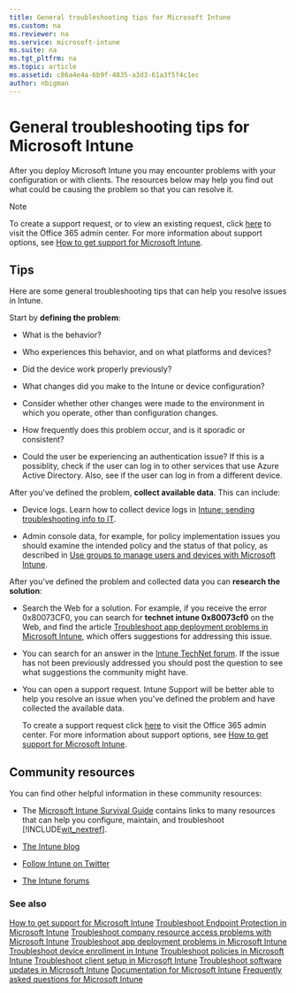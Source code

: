 ```yaml
---
title: General troubleshooting tips for Microsoft Intune
ms.custom: na
ms.reviewer: na
ms.service: microsoft-intune
ms.suite: na
ms.tgt_pltfrm: na
ms.topic: article
ms.assetid: c86a4e4a-6b9f-4835-a3d3-61a3f5f4c1ec
author: nbigman
---
```

# General troubleshooting tips for Microsoft Intune
After you deploy Microsoft Intune you may encounter problems with your configuration or with clients. The resources below may help you find out what could be causing the problem so that you can resolve it.

> [!NOTE]
> To create a support request, or to view an existing request,  click [here](https://portal.office.com/admin/default.aspx) to visit the Office 365 admin center. For more information about support options, see [How to get support for Microsoft Intune](how-to-get-support-for-microsoft-intune.md).

## Tips
Here are some general troubleshooting tips that can help you resolve issues in Intune.

Start by **defining the problem**:

-   What is the behavior?

-   Who experiences this behavior, and on what platforms and devices?

-   Did the device work properly previously?

-   What changes did you make to the Intune or device configuration?

-   Consider whether other changes were made to the environment in which you operate, other than configuration changes.

-   How frequently does this problem occur, and is it sporadic or consistent?

-   Could the user be experiencing an authentication issue? If this is a possiblity, check if the user can log in to other services that use Azure Active Directory. Also, see if the user can log in from a different device.

After you've defined the problem, **collect available data**. This can include:

-   Device logs. Learn how to collect device logs in [Intune: sending troubleshooting info to IT](https://www.microsoft.com/en-us/download/details.aspx?id=46391).

-   Admin console data, for example, for policy implementation issues you should examine the intended policy and the status of that policy, as described in [Use groups to manage users and devices with Microsoft Intune](use-groups-to-manage-users-and-devices-with-microsoft-intune.md).

After you've defined the problem and collected data you can **research the solution**:

-   Search the Web for a solution. For example, if you receive the error 0x80073CF0, you can search for **technet intune 0x80073cf0** on the Web, and find the article [Troubleshoot app deployment problems in Microsoft Intune](troubleshoot-app-deployment-problems-in-microsoft-intune.md), which offers suggestions for addressing this issue.

-   You can search for an answer in the [Intune TechNet forum](https://social.technet.microsoft.com/Forums/en-US/home?forum=microsoftintuneprod).  If the issue has not been previously addressed you should post the question to see what suggestions the community might have.

-   You can open a support request. Intune Support will be better able to help you resolve an issue when you've defined the problem and have collected the available data.

    To create a support request click [here](https://portal.office.com/admin/default.aspx) to visit the Office 365 admin center. For more information about support options, see [How to get support for Microsoft Intune](how-to-get-support-for-microsoft-intune.md).

## Community resources
You can find other helpful information in these community resources:

-   The [Microsoft Intune Survival Guide](http://social.technet.microsoft.com/wiki/contents/articles/23431.microsoft-intune-survival-guide.aspx) contains links to many resources that can help you configure, maintain, and troubleshoot [!INCLUDE[wit_nextref](./includes/wit_nextref_md.md)].

-   [The Intune blog](http://blogs.technet.com/b/windowsintune/)

-   [Follow Intune on Twitter](https://twitter.com/MSIntune)

-   [The Intune forums](https://social.technet.microsoft.com/Forums/home?category=microsoftintune&filter=alltypes&sort=lastpostdesc)

### See also
[How to get support for Microsoft Intune](how-to-get-support-for-microsoft-intune.md)
[Troubleshoot Endpoint Protection in Microsoft Intune](troubleshoot-endpoint-protection-in-microsoft-intune.md)
[Troubleshoot company resource access problems with Microsoft Intune](troubleshoot-company-resource-access-problems-with-microsoft-intune.md)
[Troubleshoot app deployment problems in Microsoft Intune](troubleshoot-app-deployment-problems-in-microsoft-intune.md)
[Troubleshoot device enrollment in Intune](troubleshoot-device-enrollment-in-intune.md)
[Troubleshoot policies in Microsoft Intune](troubleshoot-policies-in-microsoft-intune.md)
[Troubleshoot client setup in Microsoft Intune](troubleshoot-client-setup-in-microsoft-intune.md)
[Troubleshoot software updates in Microsoft Intune](troubleshoot-software-updates-in-microsoft-intune.md)
[Documentation for Microsoft Intune](documentation-for-microsoft-intune.md)
[Frequently asked questions for Microsoft Intune](frequently-asked-questions-for-microsoft-intune.md)
